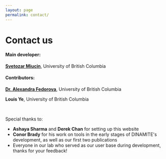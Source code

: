 ```yaml
---
layout: page
permalink: contact/
---
```


# Contact us

#### Main developer:

**[Svetozar Miucin](http://ece.ubc.ca/~smiucin/)**, University of British Columbia

#### Contributors:

**[Dr. Alexandra Fedorova](http://www.ece.ubc.ca/~sasha/)**, University of British Columbia

**Louis Ye**, University of British Columbia

<br>

Special thanks to:

- **Ashaya Sharma** and **Derek Chan** for setting up this website
- **Conor Brady** for his work on tools in the early stages of DINAMITE's development, as well as our first two publications
- Everyone in our lab who served as our user base during development, thanks for your feedback!


